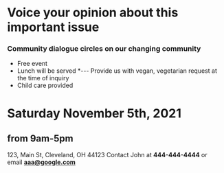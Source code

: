 
# Voice your opinion about this important issue

### Community dialogue circles on our changing community
* Free event
* Lunch will be served
*--- Provide us with vegan, vegetarian request at the time of inquiry
* Child care provided

# Saturday November 5th, 2021
## from 9am-5pm

123, Main St,
Cleveland, OH 44123
Contact John at **444-444-4444** or email **aaa@google.com**



